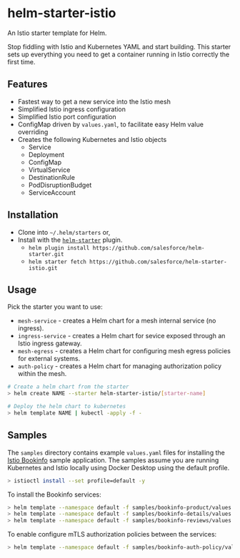 # helm-starter-istio

An Istio starter template for Helm.

Stop fiddling with Istio and Kubernetes YAML and start building. This starter sets up everything you need to get a container
running in Istio correctly the first time.

## Features

* Fastest way to get a new service into the Istio mesh
* Simplified Istio ingress configuration
* Simplified Istio port configuration
* ConfigMap driven by `values.yaml`, to facilitate easy Helm value overriding
* Creates the following Kubernetes and Istio objects
  * Service
  * Deployment
  * ConfigMap
  * VirtualService
  * DestinationRule
  * PodDisruptionBudget
  * ServiceAccount
  
## Installation

* Clone into `~/.helm/starters` or,
* Install with the [`helm-starter`](https://github.com/salesforce/helm-starter) plugin.
  * `helm plugin install https://github.com/salesforce/helm-starter.git`
  * `helm starter fetch https://github.com/salesforce/helm-starter-istio.git`

## Usage

Pick the starter you want to use:

* `mesh-service` - creates a Helm chart for a mesh internal service (no ingress).
* `ingress-service` - creates a Helm chart for sevice exposed through an Istio ingress gateway.
* `mesh-egress` - creates a Helm chart for configuring mesh egress policies for external systems.
* `auth-policy` - creates a Helm chart for managing authorization policy within the mesh.

```sh
# Create a helm chart from the starter
> helm create NAME --starter helm-starter-istio/[starter-name]

# Deploy the helm chart to kubernetes
> helm template NAME | kubectl -apply -f -
```

## Samples

The `samples` directory contains example `values.yaml` files for installing the
[Istio Bookinfo](https://istio.io/latest/docs/examples/bookinfo/) sample application.
The samples assume you are running Kubernetes and Istio locally using Docker
Desktop using the default profile.

```sh
> istioctl install --set profile=default -y
```

To install the Bookinfo services:

```sh
> helm template --namespace default -f samples/bookinfo-product/values.yaml ingress-service | kubectl apply -f -
> helm template --namespace default -f samples/bookinfo-details/values.yaml mesh-service | kubectl apply -f -
> helm template --namespace default -f samples/bookinfo-reviews/values.yaml mesh-service | kubectl apply -f -
```

To enable configure mTLS authorization policies between the services:

```sh
> helm template --namespace default -f samples/bookinfo-auth-policy/values.yaml auth-policy | kubectl apply -f -
```
